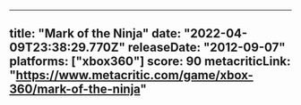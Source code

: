 
---
title: "Mark of the Ninja"
date: "2022-04-09T23:38:29.770Z"
releaseDate: "2012-09-07"
platforms: ["xbox360"]
score: 90
metacriticLink: "https://www.metacritic.com/game/xbox-360/mark-of-the-ninja"
---

